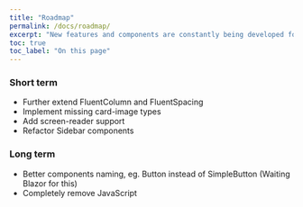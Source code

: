 ```yaml
---
title: "Roadmap"
permalink: /docs/roadmap/
excerpt: "New features and components are constantly being developed for Blazorise and here you can see some of the long-term plans."
toc: true
toc_label: "On this page"
---
```


### Short term

- Further extend FluentColumn and FluentSpacing
- Implement missing card-image types
- Add screen-reader support
- Refactor Sidebar components

### Long term

- Better components naming, eg. Button instead of SimpleButton (Waiting Blazor for this)
- Completely remove JavaScript